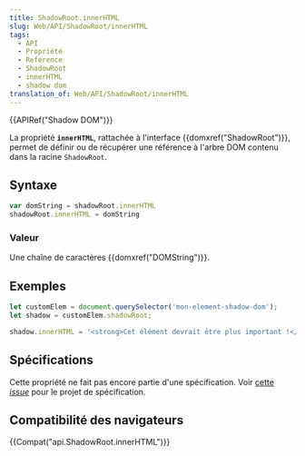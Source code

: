 ```yaml
---
title: ShadowRoot.innerHTML
slug: Web/API/ShadowRoot/innerHTML
tags:
  - API
  - Propriété
  - Reference
  - ShadowRoot
  - innerHTML
  - shadow dom
translation_of: Web/API/ShadowRoot/innerHTML
---
```


{{APIRef("Shadow DOM")}}

La propriété **`innerHTML`**, rattachée à l'interface {{domxref("ShadowRoot")}}, permet de définir ou de récupérer une référence à l'arbre DOM contenu dans la racine `ShadowRoot`.

## Syntaxe

```js
var domString = shadowRoot.innerHTML
shadowRoot.innerHTML = domString
```

### Valeur

Une chaîne de caractères {{domxref("DOMString")}}.

## Exemples

```js
let customElem = document.querySelector('mon-element-shadow-dom');
let shadow = customElem.shadowRoot;

shadow.innerHTML = '<strong>Cet élément devrait être plus important !</strong>';
```

## Spécifications

Cette propriété ne fait pas encore partie d'une spécification. Voir [cette _issue_](https://github.com/w3c/DOM-Parsing/issues/21) pour le projet de spécification.

## Compatibilité des navigateurs

{{Compat("api.ShadowRoot.innerHTML")}}
